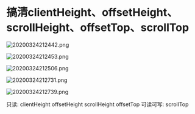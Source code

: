 # 搞清clientHeight、offsetHeight、scrollHeight、offsetTop、scrollTop

![20200324212442.png](https://raw.githubusercontent.com/jiangbo0216/wiki/pic-bed/20200324212442.png)

![20200324212453.png](https://raw.githubusercontent.com/jiangbo0216/wiki/pic-bed/20200324212453.png)

![20200324212506.png](https://raw.githubusercontent.com/jiangbo0216/wiki/pic-bed/20200324212506.png)

![20200324212731.png](https://raw.githubusercontent.com/jiangbo0216/wiki/pic-bed/20200324212731.png)

![20200324212739.png](https://raw.githubusercontent.com/jiangbo0216/wiki/pic-bed/20200324212739.png)

只读: clientHeight offsetHeight scrollHeight offsetTop
可读可写: scrollTop
